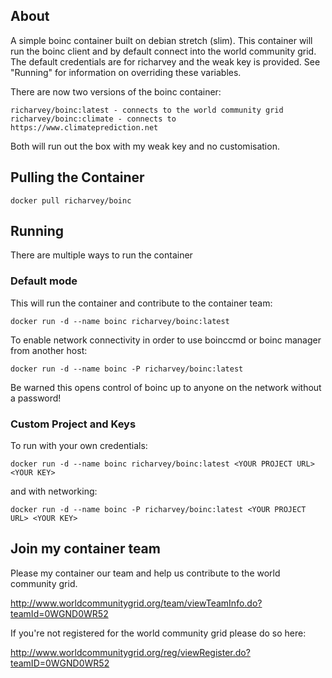 ## About

A simple boinc container built on debian stretch (slim). This container will run the boinc client and by default connect into the world community grid. The default credentials are for richarvey and the weak key is provided. See "Running" for information on overriding these variables.

There are now two versions of the boinc container:

```
richarvey/boinc:latest - connects to the world community grid
richarvey/boinc:climate - connects to https://www.climateprediction.net
```

Both will run out the box with my weak key and no customisation.

## Pulling the Container

    docker pull richarvey/boinc

## Running

There are multiple ways to run the container

### Default mode

This will run the container and contribute to the container team:

    docker run -d --name boinc richarvey/boinc:latest

To enable network connectivity in order to use boinccmd or boinc manager from another host:

    docker run -d --name boinc -P richarvey/boinc:latest

Be warned this opens control of boinc up to anyone on the network without a password!

### Custom Project and Keys

To run with your own credentials:

    docker run -d --name boinc richarvey/boinc:latest <YOUR PROJECT URL> <YOUR KEY>

and with networking:

    docker run -d --name boinc -P richarvey/boinc:latest <YOUR PROJECT URL> <YOUR KEY>

## Join my container team

Please my container our team and help us contribute to the world community grid.

http://www.worldcommunitygrid.org/team/viewTeamInfo.do?teamId=0WGND0WR52

If you're not registered for the world community grid please do so here:

http://www.worldcommunitygrid.org/reg/viewRegister.do?teamID=0WGND0WR52


